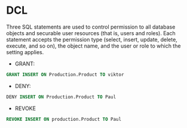 # DCL

Three SQL statements are used to control permission to all database objects and securable user resources (that is, users and roles). Each statement accepts the permission type (select, insert, update, delete, execute, and so on), the object name, and the user or role to which the setting applies.

* GRANT:

```sql
GRANT INSERT ON Production.Product TO viktor
```

* DENY:
  
```sql
DENY INSERT ON Production.Product TO Paul
```
* REVOKE

```sql
REVOKE INSERT ON production.Product TO Paul
```


